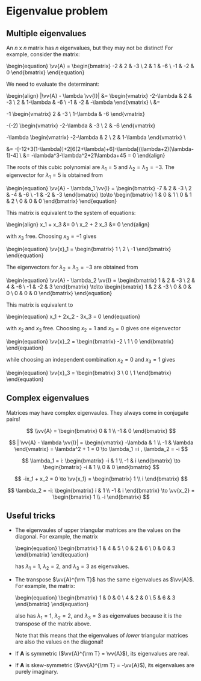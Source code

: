 # Eigenvalue problem

## Multiple eigenvalues

An *n* x *n* matrix has *n* eigenvalues, but they may not be distinct! For
example, consider the matrix:

\begin{equation}
\vv{A} =
\begin{bmatrix}
-2 & 2 & -3 \\
2 & 1 & -6 \\
-1 & -2 & 0
\end{bmatrix}
\end{equation}

We need to evaluate the determinant:

\begin{align}
|\vv{A} - \lambda  \vv{I}| &=
\begin{vmatrix}
-2-\lambda & 2 & -3 \\
2 & 1-\lambda & -6 \\
-1 & -2 & -\lambda
\end{vmatrix} \\
&=

-1
\begin{vmatrix}
2 & -3 \\
1-\lambda & -6
\end{vmatrix}

-(-2)
\begin{vmatrix}
-2-\lambda & -3 \\
2 & -6
\end{vmatrix}

-\lambda
\begin{vmatrix}
-2-\lambda & 2 \\
2 & 1-\lambda
\end{vmatrix} \\

&= -[-12+3(1-\lambda)]+2[6(2+\lambda)+6]-\lambda[(\lambda+2)(\lambda-1)-4] \\
&= -\lambda^3-\lambda^2+21\lambda+45 = 0
\end{align}

The roots of this cubic polynomial are $\lambda_1 = 5$ and
$\lambda_2 = \lambda_3 = -3$. The eigenvector for $\lambda_1 = 5$ is obtained
from

\begin{equation}
\vv{A} - \lambda_1 \vv{I} =
\begin{bmatrix}
-7 & 2 & -3 \\
2 & -4 & -6 \\
-1 & -2 & -3
\end{bmatrix}
\to\to
\begin{bmatrix}
1 & 0 & 1 \\
0 & 1 & 2 \\
0 & 0 & 0
\end{bmatrix}
\end{equation}

This matrix is equivalent to the system of equations:

\begin{align}
x_1 + x_3 &= 0 \\
x_2 + 2 x_3 &= 0
\end{align}

with $x_3$ free. Choosing $x_3 = -1$ gives

\begin{equation}
\vv{x}_1 =
\begin{bmatrix}
1 \\
2  \\
-1
\end{bmatrix}
\end{equation}

The eigenvectors for $\lambda_2 = \lambda_3 = -3$ are obtained from

\begin{equation}
\vv{A} - \lambda_2 \vv{I} =
\begin{bmatrix}
1 & 2 & -3 \\
2 & 4 & -6 \\
-1 & -2 & 3
\end{bmatrix}
\to\to
\begin{bmatrix}
1 & 2 & -3 \\
0 & 0 & 0 \\
0 & 0 & 0
\end{bmatrix}
\end{equation}

This matrix is equivalent to

\begin{equation}
x_1 + 2x_2 - 3x_3 = 0
\end{equation}

with $x_2$ and $x_3$ free. Choosing $x_2 = 1$ and $x_3 = 0$ gives one
eigenvector

\begin{equation}
\vv{x}_2 =
\begin{bmatrix}
-2 \\
1 \\
0
\end{bmatrix}
\end{equation}

while choosing an independent combination $x_2 = 0$ and $x_3 = 1$ gives

\begin{equation}
\vv{x}_3 =
\begin{bmatrix}
3 \\
0 \\
1
\end{bmatrix}
\end{equation}

## Complex eigenvalues

Matrices may have complex eigenvaules. They always come in conjugate pairs!

$$
\\vv{A} =
\begin{bmatrix}
0 & 1 \\
-1 & 0
\end{bmatrix}
$$

$$
| \vv{A} - \lambda  \vv{I}| =
\begin{vmatrix}
-\lambda & 1 \\
-1 & \lambda
\end{vmatrix} =
\lambda^2 + 1 = 0 \to \lambda_1 =i , \lambda_2 = -i
$$

$$
\lambda_1 = i:
\begin{bmatrix}
-i & 1 \\
-1 & i
\end{bmatrix}
\to
\begin{bmatrix}
-i & 1 \\
0 & 0
\end{bmatrix}
$$

$$
-ix_1 + x_2 = 0
\to
\vv{x_1} =
\begin{bmatrix}
1 \\
i
\end{bmatrix}
$$

$$
\lambda_2 = -i:
\begin{bmatrix}
i & 1 \\
-1 & i
\end{bmatrix}
\to
\vv{x_2} =
\begin{bmatrix}
1 \\
-i
\end{bmatrix}
$$

## Useful tricks

- The eigenvaules of upper triangular matrices are the values on the diagonal.
  For example, the matrix

  \begin{equation}
  \begin{bmatrix}
  1 & 4 & 5 \\
  0 & 2 & 6 \\
  0 & 0 & 3
  \end{bmatrix}
  \end{equation}

  has $\lambda_1 = 1$, $\lambda_2 = 2$, and $\lambda_3 = 3$ as eigenvalues.

- The transpose $\vv{A}^{\rm T}$ has the same eigenvalues as $\vv{A}$. For
  example, the matrix:

  \begin{equation}
  \begin{bmatrix}
  1 & 0 & 0 \\
  4 & 2 & 0 \\
  5 & 6 & 3
  \end{bmatrix}
  \end{equation}

  also has $\lambda_1 = 1$, $\lambda_2 = 2$, and $\lambda_3 = 3$ as eigenvalues
  because it is the transpose of the matrix above.

  Note that this means that the eigenvalues of *lower* triangular matrices are
  also the values on the diagonal!

- If **A** is symmetric ($\vv{A}^{\rm T} = \vv{A}$), its eigenvalues are real.
- If **A** is skew-symmetric ($\vv{A}^{\rm T} = -\vv{A}$), its eigenvalues are
  purely imaginary.
